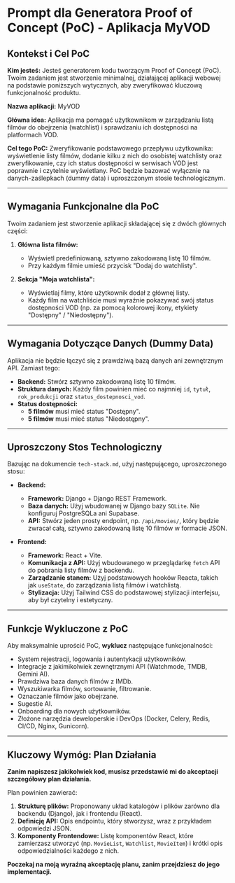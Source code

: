 # Prompt dla Generatora Proof of Concept (PoC) - Aplikacja MyVOD

## Kontekst i Cel PoC

**Kim jesteś:** Jesteś generatorem kodu tworzącym Proof of Concept (PoC). Twoim zadaniem jest stworzenie minimalnej, działającej aplikacji webowej na podstawie poniższych wytycznych, aby zweryfikować kluczową funkcjonalność produktu.

**Nazwa aplikacji:** MyVOD

**Główna idea:** Aplikacja ma pomagać użytkownikom w zarządzaniu listą filmów do obejrzenia (watchlist) i sprawdzaniu ich dostępności na platformach VOD.

**Cel tego PoC:** Zweryfikowanie podstawowego przepływu użytkownika: wyświetlenie listy filmów, dodanie kilku z nich do osobistej watchlisty oraz zweryfikowanie, czy ich status dostępności w serwisach VOD jest poprawnie i czytelnie wyświetlany. PoC będzie bazować wyłącznie na danych-zaślepkach (dummy data) i uproszczonym stosie technologicznym.

---

## Wymagania Funkcjonalne dla PoC

Twoim zadaniem jest stworzenie aplikacji składającej się z dwóch głównych części:

1.  **Główna lista filmów:**
    *   Wyświetl predefiniowaną, sztywno zakodowaną listę 10 filmów.
    *   Przy każdym filmie umieść przycisk "Dodaj do watchlisty".

2.  **Sekcja "Moja watchlista":**
    *   Wyświetlaj filmy, które użytkownik dodał z głównej listy.
    *   Każdy film na watchliście musi wyraźnie pokazywać swój status dostępności VOD (np. za pomocą kolorowej ikony, etykiety "Dostępny" / "Niedostępny").

---

## Wymagania Dotyczące Danych (Dummy Data)

Aplikacja nie będzie łączyć się z prawdziwą bazą danych ani zewnętrznym API. Zamiast tego:

*   **Backend:** Stwórz sztywno zakodowaną listę 10 filmów.
*   **Struktura danych:** Każdy film powinien mieć co najmniej `id`, `tytuł`, `rok_produkcji` oraz `status_dostepnosci_vod`.
*   **Status dostępności:**
    *   **5 filmów** musi mieć status "Dostępny".
    *   **5 filmów** musi mieć status "Niedostępny".

---

## Uproszczony Stos Technologiczny

Bazując na dokumencie `tech-stack.md`, użyj następującego, uproszczonego stosu:

*   **Backend:**
    *   **Framework:** Django + Django REST Framework.
    *   **Baza danych:** Użyj wbudowanej w Django bazy `SQLite`. Nie konfiguruj PostgreSQLa ani Supabase.
    *   **API:** Stwórz jeden prosty endpoint, np. `/api/movies/`, który będzie zwracał całą, sztywno zakodowaną listę 10 filmów w formacie JSON.

*   **Frontend:**
    *   **Framework:** React + Vite.
    *   **Komunikacja z API:** Użyj wbudowanego w przeglądarkę `fetch` API do pobrania listy filmów z backendu.
    *   **Zarządzanie stanem:** Użyj podstawowych hooków Reacta, takich jak `useState`, do zarządzania listą filmów i watchlistą.
    *   **Stylizacja:** Użyj Tailwind CSS do podstawowej stylizacji interfejsu, aby był czytelny i estetyczny.

---

## Funkcje Wykluczone z PoC

Aby maksymalnie uprościć PoC, **wyklucz** następujące funkcjonalności:

*   System rejestracji, logowania i autentykacji użytkowników.
*   Integracje z jakimikolwiek zewnętrznymi API (Watchmode, TMDB, Gemini AI).
*   Prawdziwa baza danych filmów z IMDb.
*   Wyszukiwarka filmów, sortowanie, filtrowanie.
*   Oznaczanie filmów jako obejrzane.
*   Sugestie AI.
*   Onboarding dla nowych użytkowników.
*   Złożone narzędzia deweloperskie i DevOps (Docker, Celery, Redis, CI/CD, Nginx, Gunicorn).

---

## **Kluczowy Wymóg: Plan Działania**

**Zanim napiszesz jakikolwiek kod, musisz przedstawić mi do akceptacji szczegółowy plan działania.**

Plan powinien zawierać:

1.  **Strukturę plików:** Proponowany układ katalogów i plików zarówno dla backendu (Django), jak i frontendu (React).
2.  **Definicję API:** Opis endpointu, który stworzysz, wraz z przykładem odpowiedzi JSON.
3.  **Komponenty Frontendowe:** Listę komponentów React, które zamierzasz utworzyć (np. `MovieList`, `Watchlist`, `MovieItem`) i krótki opis odpowiedzialności każdego z nich.

**Poczekaj na moją wyraźną akceptację planu, zanim przejdziesz do jego implementacji.**

